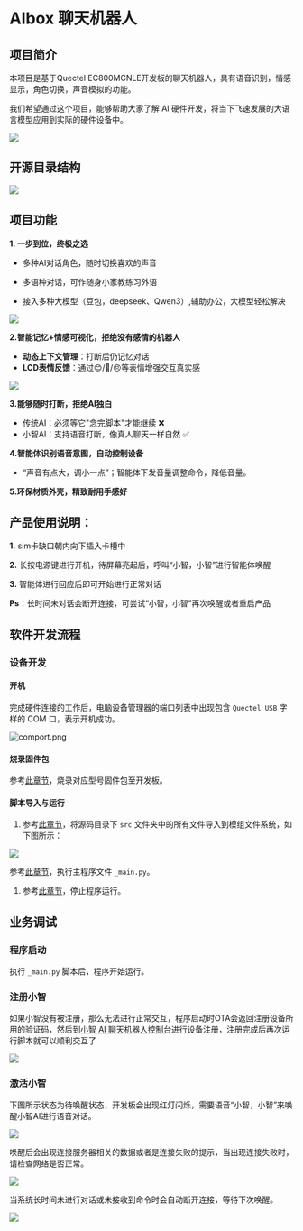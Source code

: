 # AIbox 聊天机器人

## 项目简介

本项目是基于Quectel EC800MCNLE开发板的聊天机器人，具有语音识别，情感显示，角色切换，声音模拟的功能。

我们希望通过这个项目，能够帮助大家了解 AI 硬件开发，将当下飞速发展的大语言模型应用到实际的硬件设备中。

<img src="./media/AIbox.png" style="zoom: 100%;" />



## 开源目录结构

<img src="./media/Directory.png" style="zoom: 100%;" />

## 项目功能

**1.  一步到位，终极之选**

-  多种AI对话角色，随时切换喜欢的声音

-  多语种对话，可作随身小家教练习外语

-  接入多种大模型（豆包，deepseek、Qwen3）,辅助办公，大模型轻松解决

  <img src="./media/yun.png" style="zoom: 100%;" />



**2.智能记忆+情感可视化，拒绝没有感情的机器人**

-  **动态上下文管理**：打断后仍记忆对话
-  **LCD表情反馈**：通过😊/🤔/😠等表情增强交互真实感

<img src="./media/emoji.png" style="zoom: 100%;" />

**3.能够随时打断，拒绝AI独白**

- 传统AI：必须等它"念完脚本"才能继续 ❌
- 小智AI：支持语音打断，像真人聊天一样自然 ✅



**4.智能体识别语音意图，自动控制设备**

- “声音有点大，调小一点”；智能体下发音量调整命令，降低音量。



**5.环保材质外壳，精致耐用手感好**



## **产品使用说明：**

**1.**  sim卡缺口朝内向下插入卡槽中

**2.**  长按电源键进行开机，待屏幕亮起后，呼叫“小智，小智”进行智能体唤醒

**3.**  智能体进行回应后即可开始进行正常对话

**Ps**：长时间未对话会断开连接，可尝试“小智，小智”再次唤醒或者重启产品



## 软件开发流程

### 设备开发

#### 开机

完成硬件连接的工作后，电脑设备管理器的端口列表中出现包含 `Quectel USB` 字样的 COM 口，表示开机成功。

![comport.png](https://gitee.com/Arronchenzhihe/teedoc_with_qpydoc/raw/main/docs/Application_guide/zh/media/solutions/AIChatBot-Volcengine-webRTC/comport.png)

#### 烧录固件包

参考[此章节](https://gitee.com/link?target=https%3A%2F%2Fdeveloper.quectel.com%2Fdoc%2Fquecpython%2FApplication_guide%2Fzh%2Fdev-tools%2FQPYcom%2Fqpycom-dw.html%23%E4%B8%8B%E8%BD%BD%E5%9B%BA%E4%BB%B6)，烧录对应型号固件包至开发板。

#### 脚本导入与运行

1. 参考[此章节](https://gitee.com/link?target=https%3A%2F%2Fdeveloper.quectel.com%2Fdoc%2Fquecpython%2FGetting_started%2Fzh%2F4G%2Ffirst_python.html)，将源码目录下 `src` 文件夹中的所有文件导入到模组文件系统，如下图所示：

<img src="./media/src.png" style="zoom: 100%;" /> 

参考[此章节](https://developer.quectel.com/doc/quecpython/Getting_started/zh/4G/first_python.html#执行脚本文件)，执行主程序文件 `_main.py`。

1. 参考[此章节](https://gitee.com/link?target=https%3A%2F%2Fdeveloper.quectel.com%2Fdoc%2Fquecpython%2FGetting_started%2Fzh%2F4G%2Ffirst_python.html%23%E5%81%9C%E6%AD%A2%E7%A8%8B%E5%BA%8F%E8%BF%90%E8%A1%8C)，停止程序运行。

## 业务调试

### 程序启动

执行 `_main.py` 脚本后，程序开始运行。

### 注册小智

如果小智没有被注册，那么无法进行正常交互，程序启动时OTA会返回注册设备所用的验证码，然后到[小智 AI 聊天机器人控制台](https://xiaozhi.me/)进行设备注册，注册完成后再次运行脚本就可以顺利交互了

<img src="./media/register.png" style="zoom: 100%;" />

### 激活小智

下图所示状态为待唤醒状态，开发板会出现红灯闪烁，需要语音“小智，小智”来唤醒小智AI进行语音对话。

<img src="./media/1.png" style="zoom: 100%;" />

唤醒后会出现连接服务器相关的数据或者是连接失败的提示，当出现连接失败时，请检查网络是否正常。

<img src="./media/2.png" style="zoom: 100%;" />

当系统长时间未进行对话或未接收到命令时会自动断开连接，等待下次唤醒。

<img src="./media/3.png" style="zoom: 100%;" />
